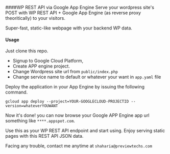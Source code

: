 ####WP REST API via Google App Engine
Serve your wordpress site's POST with WP REST API + Google App Engine (as reverse proxy theoritically) to your visitors.

Super-fast, static-like webpage with your backend WP data.

#### Usage
Just clone this repo. 

- Signup to Google Cloud Platform,  
- Create APP engine project.
- Change Wordpress site url from `public/index.php`
- Change service name to default or whatever your want in `app.yaml` file

Deploy the application in your App Engine by issuing the following command.

`gcloud app deploy --project=YOUR-GOOGLECLOUD-PROJECTID --version=whateverYOUWANT`

Now it's done! you can now browse your Google APP Engine app url something like `****.appspot.com`.

Use this as your WP REST API endpoint and start using. Enjoy serving static pages
with this REST API JSON data.

Facing any trouble, contact me anytime at `shaharia@previewtechs.com`